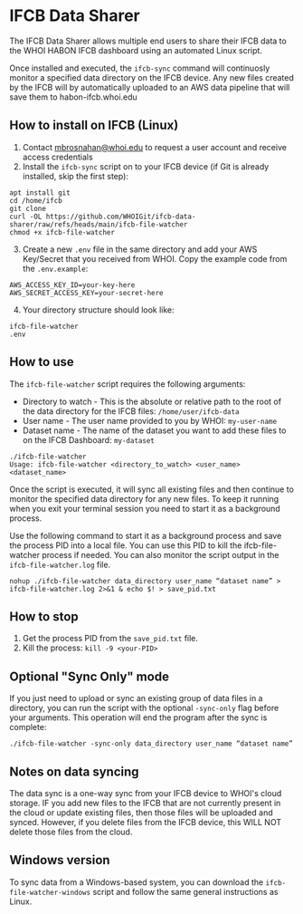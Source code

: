 # IFCB Data Sharer

The IFCB Data Sharer allows multiple end users to share their IFCB data to the WHOI HABON IFCB dashboard using an automated Linux script.

Once installed and executed, the `ifcb-sync` command will continuosly monitor a specified data directory on the IFCB device. Any new files created by the IFCB will by automatically uploaded to an AWS data pipeline that will save them to habon-ifcb.whoi.edu

## How to install on IFCB (Linux)

1. Contact mbrosnahan@whoi.edu to request a user account and receive access credentials
2. Install the `ifcb-sync` script on to your IFCB device (if Git is already installed, skip the first step):

```
apt install git
cd /home/ifcb
git clone
curl -OL https://github.com/WHOIGit/ifcb-data-sharer/raw/refs/heads/main/ifcb-file-watcher
chmod +x ifcb-file-watcher
```

3. Create a new `.env` file in the same directory and add your AWS Key/Secret that you received from WHOI. Copy the example code from the `.env.example`:

```
AWS_ACCESS_KEY_ID=your-key-here
AWS_SECRET_ACCESS_KEY=your-secret-here
```

4. Your directory structure should look like:

```
ifcb-file-watcher
.env
```

## How to use

The `ifcb-file-watcher` script requires the following arguments:

- Directory to watch - This is the absolute or relative path to the root of the data directory for the IFCB files: `/home/user/ifcb-data`
- User name - The user name provided to you by WHOI: `my-user-name`
- Dataset name - The name of the dataset you want to add these files to on the IFCB Dashboard: `my-dataset`

```
./ifcb-file-watcher
Usage: ifcb-file-watcher <directory_to_watch> <user_name> <dataset_name>
```

Once the script is executed, it will sync all existing files and then continue to monitor the specified data directory for any new files. To keep it running when you exit your terminal session you need to start it as a background process.

Use the following command to start it as a background process and save the process PID into a local file. You can use this PID to kill the ifcb-file-watcher process if needed. You can also monitor the script output in the `ifcb-file-watcher.log` file.

```
nohup ./ifcb-file-watcher data_directory user_name “dataset name” > ifcb-file-watcher.log 2>&1 & echo $! > save_pid.txt

```

## How to stop

1. Get the process PID from the `save_pid.txt` file.
2. Kill the process: `kill -9 <your-PID>`

## Optional "Sync Only" mode

If you just need to upload or sync an existing group of data files in a directory, you can run the script with the optional `-sync-only` flag before your arguments. This operation will end the program after the sync is complete:

```
./ifcb-file-watcher -sync-only data_directory user_name “dataset name”
```

## Notes on data syncing

The data sync is a one-way sync from your IFCB device to WHOI's cloud storage. IF you add new files to the IFCB that are not currently present in the cloud or update existing files, then those files will be uploaded and synced. However, if you delete files from the IFCB device, this WILL NOT delete those files from the cloud.

## Windows version

To sync data from a Windows-based system, you can download the `ifcb-file-watcher-windows` script and follow the same general instructions as Linux.
